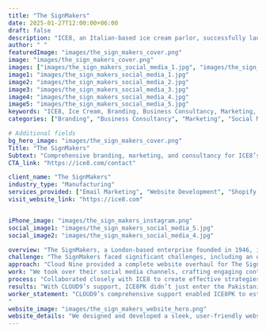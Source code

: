 ```yaml
---
title: "The SignMakers"
date: 2025-01-27T12:00:00+06:00
draft: false
description: "ICE8, an Italian-based ice cream parlor, successfully launched in Pakistan with expert branding, consultancy, marketing, and event management support."
author: " "
featuredImage: "images/the_sign_makers_cover.png"
image: "images/the_sign_makers_cover.png"
images: ["images/the_sign_makers_social_media_1.jpg", "images/the_sign_makers_social_media_2.jpg", "images/the_sign_makers_social_media_3.jpg", "images/the_sign_makers_social_media_4.jpg"]
image1: "images/the_sign_makers_social_media_1.jpg"
image2: "images/the_sign_makers_social_media_2.jpg"
image3: "images/the_sign_makers_social_media_3.jpg"
image4: "images/the_sign_makers_social_media_4.jpg"
image5: "images/the_sign_makers_social_media_5.jpg"
keywords: "ICE8, Ice Cream, Branding, Business Consultancy, Marketing, Social Media Management, Event Management"
categories: ["Branding", "Business Consultancy", "Marketing", "Social Media Management", "Event Management"]

# Additional fields
bg_hero_image: "images/the_sign_makers_cover.png"
Title: "The SignMakers"
Subtext: "Comprehensive branding, marketing, and consultancy for ICE8’s successful launch and growth."
CTA_link: "https://ice8.com/contact"

client_name: "The SignMakers"
industry_type: "Manufacturing"
services_provided: ["Email Marketing", "Website Development", "Shopify Store Listings", "Social Media Management", "Social Media Management"]
visit_website_link: "https://ice8.com"


iPhone_image: "images/the_sign_makers_instagram.png"
social_image1: "images/the_sign_makers_social_media_5.jpg"
social_image2: "images/the_sign_makers_social_media_4.jpg"

overview: "The SignMakers, a London-based enterprise founded in 1946, is a family-owned business with a rich legacy of excellence in signboard design and production. With decades of experience, they’ve built a reputation for blending art and science to create impactful signage. However, in an increasingly digital world, their online presence needed a modern overhaul to stay competitive."
challenge: "The SignMakers faced significant challenges, including an outdated website that failed to reflect their premium brand identity, limited e-commerce capabilities on their Shopify store, minimal engagement on social media platforms, and a lack of a structured strategy for reaching new customers. They needed a partner who could honor their legacy while propelling them into the future. That’s where Cloud Nine came in."
approach: "Cloud Nine provided a complete website overhaul for The SignMakers, creating a sleek, user-friendly site that showcased their craftsmanship and expertise. Their Shopify store was optimized with high-quality images, detailed descriptions, and SEO-friendly tags, making online purchases easier for customers. Targeted email marketing campaigns were developed to nurture existing clients and attract new ones. Cloud Nine also took over their social media management, creating engaging content that highlighted their work and positioned them as industry leaders. Additionally, a structured cold outreach strategy was implemented to identify potential buyers and introduce them to The SignMakers' services."
work: "We took over their social media channels, crafting engaging content that highlighted their work, shared client success stories, and positioned them as industry leaders. Additionally, we created targeted email campaigns to nurture existing clients and attract new ones by showcasing new designs and offering exclusive discounts, keeping The SignMakers top-of-mind for their audience. Furthermore, we implemented a structured cold outreach program, identifying potential buyers and crafting personalized messages to introduce them to The SignMakers’ services."
process: "Collaborated closely with ICE8 to create effective strategies for location selection, branding, pricing, and marketing while streamlining their operations in sales, IT, finance, and more."
results: "With CLOUD9’s support, ICE8PK didn’t just enter the Pakistani market—they made a statement. Three successful launches, each attracting over 400 attendees, created significant buzz and brand awareness. Customised branding materials and impactful signboards strengthened their presence, while tailored social media content and ad campaigns boosted online engagement. Streamlined operations across all departments set the foundation for future growth, positioning ICE8PK as a rising star in Pakistan’s food and beverage industry."
worker_statement: "CLOUD9’s comprehensive support enabled ICE8PK to establish a strong foothold in Pakistan. From branding and marketing to event management and social media, we became their trusted partner in growth. With three successful launches and a solid operational framework, ICE8PK is now poised for further expansion.
"
website_image: "images/the_sign_makers_website_hero.png"
website_details: "We designed and developed a sleek, user-friendly website that showcased The SignMakers’ craftsmanship and expertise. The new site featured stunning visuals, easy navigation, and a seamless booking system for consultations. Additionally, we optimized their Shopify store by revamping product listings with high-quality images, detailed descriptions, and SEO-friendly tags, making it easier for customers to find and purchase their products online."
---
```

